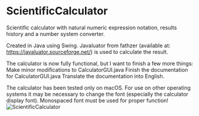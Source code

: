 # ScientificCalculator
Scientific calculator with natural numeric expression notation, results history and a number system converter.

Created in Java using Swing. Javaluator from fathzer (available at: https://javaluator.sourceforge.net/) is used to calculate the result.

The calculator is now fully functional, but I want to finish a few more things:
Make minor modifications to CalculatorGUI.java
Finish the documentation for CalculatorGUI.java
Translate the documentation into English. 

The calculator has been tested only on macOS. For use on other operating systems it may be necessary to change the font (especially the calculator display font). Monospaced font must be used for proper function!
![ScientificCalculator](https://github.com/jakubkvapil/ScientificCalculator/assets/136896240/2e73fbe3-f6b3-4f4f-aef9-e65947dc9fbb)
